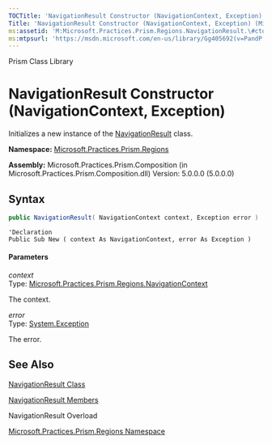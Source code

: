 ```yaml
---
TOCTitle: 'NavigationResult Constructor (NavigationContext, Exception)'
Title: 'NavigationResult Constructor (NavigationContext, Exception) (Microsoft.Practices.Prism.Regions)'
ms:assetid: 'M:Microsoft.Practices.Prism.Regions.NavigationResult.\#ctor(Microsoft.Practices.Prism.Regions.NavigationContext,System.Exception)'
ms:mtpsurl: 'https://msdn.microsoft.com/en-us/library/Gg405692(v=PandP.50)'
---
```


Prism Class Library

NavigationResult Constructor (NavigationContext, Exception)
===========================================================

Initializes a new instance of the [NavigationResult](https://msdn.microsoft.com/en-us/library/microsoft.practices.prism.regions.navigationresult(v=pandp.50)) class.

**Namespace:** [Microsoft.Practices.Prism.Regions](https://msdn.microsoft.com/en-us/library/microsoft.practices.prism.regions(v=pandp.50))

**Assembly:** Microsoft.Practices.Prism.Composition (in Microsoft.Practices.Prism.Composition.dll) Version: 5.0.0.0 (5.0.0.0)


## Syntax


```C#
public NavigationResult( NavigationContext context, Exception error )
```
```VB
'Declaration
Public Sub New ( context As NavigationContext, error As Exception )
```

#### Parameters

*context*  
Type: [Microsoft.Practices.Prism.Regions.NavigationContext](https://msdn.microsoft.com/en-us/library/microsoft.practices.prism.regions.navigationcontext(v=pandp.50))

The context.

*error*  
Type: [System.Exception](http://msdn2.microsoft.com/en-us/library/c18k6c59)

The error.

See Also
--------


[NavigationResult Class](https://msdn.microsoft.com/en-us/library/microsoft.practices.prism.regions.navigationresult(v=pandp.50))

[NavigationResult Members](https://msdn.microsoft.com/en-us/library/microsoft.practices.prism.regions.navigationresult_members(v=pandp.50))

NavigationResult Overload

[Microsoft.Practices.Prism.Regions Namespace](https://msdn.microsoft.com/en-us/library/microsoft.practices.prism.regions(v=pandp.50))
